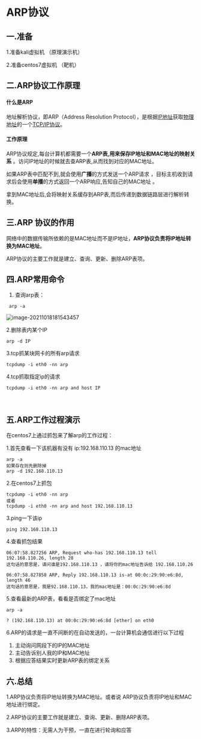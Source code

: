 # ARP协议

## 一.准备

1.准备kali虚拟机 （原理演示机）

2.准备centos7虚拟机 （靶机）

## 二.ARP协议工作原理

#### 什么是ARP

地址解析协议，即ARP（Address Resolution Protocol），是根据[IP地址](https://baike.baidu.com/item/IP地址)获取[物理地址](https://baike.baidu.com/item/物理地址/2129)的一个[TCP/IP协议](https://baike.baidu.com/item/TCP%2FIP协议)。

#### 工作原理

ARP协议规定,每台计算机都需要一个**ARP表,用来保存IP地址和MAC地址的映射关系** 。访问IP地址的时候就去查ARP表,从而找到对应的MAC地址。

如果ARP表中匹配不到,就会使用**广播**的方式发送一个ARP请求 ，目标主机收到请求后会使用**单播**的方式返回一个ARP响应,告知自己的MAC地址 。

拿到MAC地址后,会将映射关系缓存到ARP表,而后传递到数据链路层进行解析转换。

## 三.ARP 协议的作用

网络中的数据传输所依赖的是MAC地址而不是IP地址，**ARP协议负责将IP地址转换为MAC地址**。

ARP协议的主要工作就是建立、查询、更新、删除ARP表项。



## 四.ARP常用命令

1. 查询arp表：        

```
 arp -a   
```

![image-20211018181543457](https://img.gyxnb.top/img/image-20211018181543457.png)

2.删除表内某个IP

```
arp -d IP      
```

3.tcp抓某块网卡的所有arp请求  

```
tcpdump -i eth0 -nn arp     
```

4.tcp抓取指定ip的请求

```
tcpdump -i eth0 -nn arp and host IP     
```

​         

## 五.ARP工作过程演示

在centos7上通过抓包来了解arp的工作过程：

1.首先查看一下该机器有没有 ip:192.168.110.13 的mac地址

```
arp -a
如果存在则先删除掉
arp -d 192.168.110.13
```

2.在centos7上抓包

```
tcpdump -i eth0 -nn arp  
或者 
tcpdump -i eth0 -nn arp and host 192.168.110.13
```

3.ping一下该ip

```
ping 192.168.110.13
```

4.查看抓包结果

```
06:07:58.827256 ARP, Request who-has 192.168.110.13 tell 192.168.110.26, length 28
这句话的意思是，请问谁是192.168.110.13 ，请将你的mac地址告诉给 192.168.110.26

06:07:58.827858 ARP, Reply 192.168.110.13 is-at 00:0c:29:90:e6:8d, length 46
这句话的意思是，我是92.168.110.13，我的mac地址是：00:0c:29:90:e6:8d

```

5.查看最新的ARP表，看看是否绑定了mac地址

```
arp -a

? (192.168.110.13) at 00:0c:29:90:e6:8d [ether] on eth0

```

6.ARP的请求是一直不间断的在自动发送的，一台计算机会通信进行以下过程

1. 主动询问网段下的IP的MAC地址
2. 主动告诉别人我的IP和MAC地址
3. 根据应答结果实时更新ARP表的绑定关系

## 六.总结

1.ARP协议负责将IP地址转换为MAC地址。或者说 ARP协议负责将IP地址和MAC地址进行绑定。

2.ARP协议的主要工作就是建立、查询、更新、删除ARP表项。

3.ARP的特性：无需人为干预，一直在进行轮询和应答



